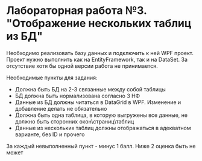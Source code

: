 # Лабораторная работа №3. "Отображение нескольких таблиц из БД"
Необходимо реализовать базу данных и подключить к ней WPF проект.
Проект нужно выполнить как на EntityFramework, так и на DataSet. За отсутствие хотя бы одной версии работа не принимается.

Необходимые пункты для задания:
* Должна быть БД на 2-3 связанные между собой таблицы
* БД должна быть нормализована согласно 3 НФ
* Данные из БД должны читаться в DataGrid в WPF. Изменение и добавление делать не обязательно
* Должна быть одна таблица, в которую выгружены все данные, не должно быть сторонних окон\страниц\таблиц
* Данные из нескольких таблиц должны отображаться в адекватном варианте, без ID и прочего

За каждый невыполненный пункт - минус 1 балл. Ниже 2 оценка быть не может
